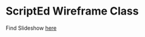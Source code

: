 # ScriptEd Wireframe Class

Find Slideshow [here](http://tgoldenberg.github.io/Presentations/ScriptEd-10-2015/index.html#1)
